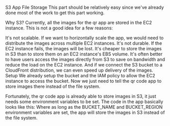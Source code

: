 S3 App File Storage
This part should be relatively easy since we've already done most of the work to get this part working.

Why S3?
Currently, all the images for the qr app are stored in the EC2 instance. This is not a good idea for a few reasons:

It's not scalable. If we want to horizontally scale the app, we would need to distribute the images across multiple EC2 instances.
It's not durable. If the EC2 instance fails, the images will be lost.
It's cheaper to store the images in S3 than to store them on an EC2 instance's EBS volume.
It's often better to have users access the images directly from S3 to save on bandwidth and reduce the load on the EC2 instance. And if we connect the S3 bucket to a CloudFront distribution, we can even speed up delivery of the images.
Setup
We already setup the bucket and the IAM policy to allow the EC2 instance to access the bucket. Now we just need to tell the qr code app to store images there instead of the file system.

Fortunately, the qr code app is already able to store images in S3, it just needs some environment variables to be set. The code in the app basically looks like this:
Where as long as the BUCKET_NAME and BUCKET_REGION environment variables are set, the app will store the images in S3 instead of the file system.
